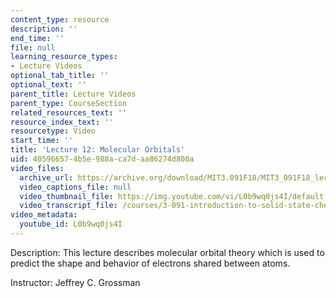 ```yaml
---
content_type: resource
description: ''
end_time: ''
file: null
learning_resource_types:
- Lecture Videos
optional_tab_title: ''
optional_text: ''
parent_title: Lecture Videos
parent_type: CourseSection
related_resources_text: ''
resource_index_text: ''
resourcetype: Video
start_time: ''
title: 'Lecture 12: Molecular Orbitals'
uid: 40596657-4b5e-988a-ca7d-aa86274d800a
video_files:
  archive_url: https://archive.org/download/MIT3.091F18/MIT3_091F18_lec12_300k.mp4
  video_captions_file: null
  video_thumbnail_file: https://img.youtube.com/vi/L0b9wq0js4I/default.jpg
  video_transcript_file: /courses/3-091-introduction-to-solid-state-chemistry-fall-2018/151b7d8cc8fa7e41b4d4241c912eff61_L0b9wq0js4I.pdf
video_metadata:
  youtube_id: L0b9wq0js4I
---
```


Description: This lecture describes molecular orbital theory which is used to predict the shape and behavior of electrons shared between atoms.

Instructor: Jeffrey C. Grossman



